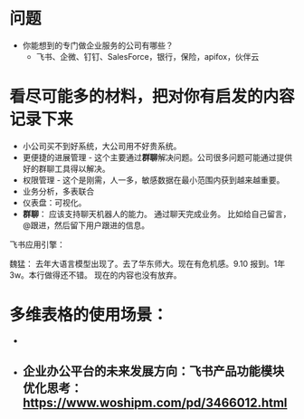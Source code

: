 # 问题
- 你能想到的专门做企业服务的公司有哪些？
	- 飞书、企微、钉钉、SalesForce，银行，保险，apifox，伙伴云

# 看尽可能多的材料，把对你有启发的内容记录下来
- 小公司买不到好系统，大公司用不好贵系统。
- 更便捷的进展管理 - 这个主要通过**群聊**解决问题。公司很多问题可能通过提供好的群聊工具得以解决。
- 权限管理 - 这个是刚需，人一多，敏感数据在最小范围内获到越来越重要。
- 业务分析，多表联合
- 仪表盘：可视化。
- **群聊**： 应该支持聊天机器人的能力。 通过聊天完成业务。 比如给自己留言，@跟进，然后留下用户跟进的信息。

飞书应用引擎：




魏猛：
去年大语言模型出现了。去了华东师大。现在有危机感。9.10 报到。1年3w。本行做得还不错。
现在的内容也没有放弃。


# 多维表格的使用场景：
- 




- 企业办公平台的未来发展方向：飞书产品功能模块优化思考： https://www.woshipm.com/pd/3466012.html
	- 